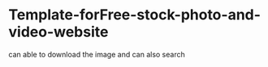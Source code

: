 # Template-forFree-stock-photo-and-video-website
can able to download the image and can also search

